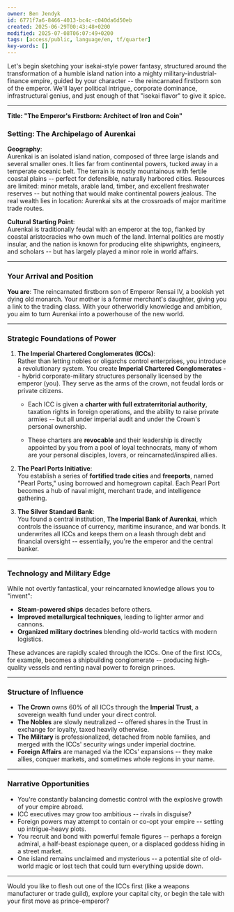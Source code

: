 ```yaml
---
owner: Ben Jendyk
id: 6771f7a6-8466-4013-bc4c-c040da6d50eb
created: 2025-06-29T00:43:48+0200
modified: 2025-07-08T06:07:49+0200
tags: [access/public, language/en, tf/quarter]
key-words: []
---
```


Let's begin sketching your isekai-style power fantasy, structured around the transformation of a humble island nation into a mighty military-industrial-finance empire, guided by your character -- the reincarnated firstborn son of the emperor. We'll layer political intrigue, corporate dominance, infrastructural genius, and just enough of that "isekai flavor" to give it spice.
* * *

**Title: "The Emperor's Firstborn: Architect of Iron and Coin"**

### **Setting: The Archipelago of Aurenkai**

**Geography**:  
Aurenkai is an isolated island nation, composed of three large islands and several smaller ones. It lies far from continental powers, tucked away in a temperate oceanic belt. The terrain is mostly mountainous with fertile coastal plains -- perfect for defensible, naturally harbored cities. Resources are limited: minor metals, arable land, timber, and excellent freshwater reserves -- but nothing that would make continental powers jealous. The real wealth lies in location: Aurenkai sits at the crossroads of major maritime trade routes.

**Cultural Starting Point**:  
Aurenkai is traditionally feudal with an emperor at the top, flanked by coastal aristocracies who own much of the land. Internal politics are mostly insular, and the nation is known for producing elite shipwrights, engineers, and scholars -- but has largely played a minor role in world affairs.
* * *

### **Your Arrival and Position**

**You are**: The reincarnated firstborn son of Emperor Rensai IV, a bookish yet dying old monarch. Your mother is a former merchant's daughter, giving you a link to the trading class. With your otherworldly knowledge and ambition, you aim to turn Aurenkai into a powerhouse of the new world.

* * *

### **Strategic Foundations of Power**

1. **The Imperial Chartered Conglomerates (ICCs)**:  
Rather than letting nobles or oligarchs control enterprises, you introduce a revolutionary system. You create **Imperial Chartered Conglomerates** -- hybrid corporate-military structures personally licensed by the emperor (you). They serve as the arms of the crown, not feudal lords or private citizens.

    - Each ICC is given a **charter with full extraterritorial authority**, taxation rights in foreign operations, and the ability to raise private armies -- but all under imperial audit and under the Crown's personal ownership.

    - These charters are **revocable** and their leadership is directly appointed by you from a pool of loyal technocrats, many of whom are your personal disciples, lovers, or reincarnated/inspired allies.

2. **The Pearl Ports Initiative**:  
You establish a series of **fortified trade cities** and **freeports**, named "Pearl Ports," using borrowed and homegrown capital. Each Pearl Port becomes a hub of naval might, merchant trade, and intelligence gathering.

3. **The Silver Standard Bank**:  
You found a central institution, **The Imperial Bank of Aurenkai**, which controls the issuance of currency, maritime insurance, and war bonds. It underwrites all ICCs and keeps them on a leash through debt and financial oversight -- essentially, you're the emperor and the central banker.
* * *

### **Technology and Military Edge**

While not overtly fantastical, your reincarnated knowledge allows you to "invent":

- **Steam-powered ships** decades before others.
- **Improved metallurgical techniques**, leading to lighter armor and cannons.
- **Organized military doctrines** blending old-world tactics with modern logistics.

These advances are rapidly scaled through the ICCs. One of the first ICCs, for example, becomes a shipbuilding conglomerate -- producing high-quality vessels and renting naval power to foreign princes.
* * *

### **Structure of Influence**

- **The Crown** owns 60% of all ICCs through the **Imperial Trust**, a sovereign wealth fund under your direct control.
- **The Nobles** are slowly neutralized -- offered shares in the Trust in exchange for loyalty, taxed heavily otherwise.
- **The Military** is professionalized, detached from noble families, and merged with the ICCs' security wings under imperial doctrine.
- **Foreign Affairs** are managed via the ICCs' expansions -- they make allies, conquer markets, and sometimes whole regions in your name.
* * *

### **Narrative Opportunities**

- You're constantly balancing domestic control with the explosive growth of your empire abroad.
- ICC executives may grow too ambitious -- rivals in disguise?
- Foreign powers may attempt to contain or co-opt your empire -- setting up intrigue-heavy plots.
- You recruit and bond with powerful female figures -- perhaps a foreign admiral, a half-beast espionage queen, or a displaced goddess hiding in a street market.
- One island remains unclaimed and mysterious -- a potential site of old-world magic or lost tech that could turn everything upside down.
* * *

Would you like to flesh out one of the ICCs first (like a weapons manufacturer or trade guild), explore your capital city, or begin the tale with your first move as prince-emperor?